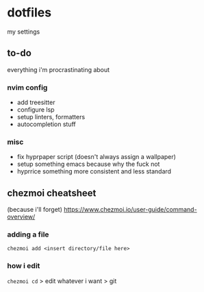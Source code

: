 # dotfiles
my settings
## to-do
everything i'm procrastinating about
### nvim config
- add treesitter
- configure lsp
- setup linters, formatters
- autocompletion stuff

### misc
- fix hyprpaper script (doesn't always assign a wallpaper)
- setup something emacs because why the fuck not
- hyprrice something more consistent and less standard

## chezmoi cheatsheet
(because i'll forget)
https://www.chezmoi.io/user-guide/command-overview/

### adding a file
`chezmoi add <insert directory/file here>`

### how i edit
`chezmoi cd` > edit whatever i want > git
